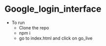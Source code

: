 # Google_login_interface 
- To run
  - Clone the repo
  - npm i
  - go to index.html and click on go_live
